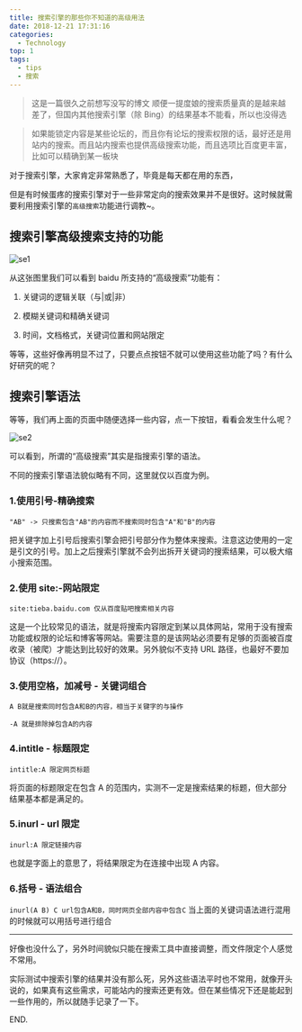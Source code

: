 ```yaml
---
title: 搜索引擎的那些你不知道的高级用法
date: 2018-12-21 17:31:16
categories:
  - Technology
top: 1
tags:
  - tips
  - 搜索
---
```


> 这是一篇很久之前想写没写的博文
> 顺便一提度娘的搜索质量真的是越来越差了，但国内其他搜索引擎（除 Bing）的结果基本不能看，所以也没得选

> 如果能锁定内容是某些论坛的，而且你有论坛的搜索权限的话，最好还是用站内的搜索。而且站内搜索也提供高级搜索功能，而且选项比百度更丰富，比如可以精确到某一板块

对于搜索引擎，大家肯定非常熟悉了，毕竟是每天都在用的东西，

但是有时候蛋疼的搜索引擎对于一些非常定向的搜索效果并不是很好。这时候就需要利用搜索引擎的`高级搜索`功能进行调教~。

<!--more-->

## 搜索引擎高级搜索支持的功能

![se1](https://i.loli.net/2019/04/13/5cb17d2e5b533.png)

从这张图里我们可以看到 baidu 所支持的“高级搜索”功能有：

1. 关键词的逻辑关联（与|或|非）

2. 模糊关键词和精确关键词

3. 时间，文档格式，关键词位置和网站限定

等等，这些好像再明显不过了，只要点点按钮不就可以使用这些功能了吗？有什么好研究的呢？

## 搜索引擎语法

等等，我们再上面的页面中随便选择一些内容，点一下按钮，看看会发生什么呢？

![se2](https://i.loli.net/2019/04/13/5cb17f05566e4.png)

可以看到，所谓的“高级搜索”其实是指搜索引擎的语法。

不同的搜索引擎语法貌似略有不同，这里就仅以百度为例。

### 1.使用引号-精确搜索

`"AB" -> 只搜索包含"AB"的内容而不搜索同时包含"A"和"B"的内容`

把关键字加上引号后搜索引擎会把引号部分作为整体来搜索。注意这边使用的一定是引文的引号。加上之后搜索引擎就不会列出拆开关键词的搜索结果，可以极大缩小搜索范围。

### 2.使用 site:-网站限定

`site:tieba.baidu.com 仅从百度贴吧搜索相关内容`

这是一个比较常见的语法，就是将搜索内容限定到某以具体网站，常用于没有搜索功能或权限的论坛和博客等网站。需要注意的是该网站必须要有足够的页面被百度收录（被爬）才能达到比较好的效果。另外貌似不支持 URL 路径，也最好不要加协议（https://）。

### 3.使用空格，加减号 - 关键词组合

`A B就是搜索同时包含A和B的内容，相当于关键字的与操作`

`-A 就是排除掉包含A的内容`

### 4.intitle - 标题限定

`intitle:A 限定网页标题`

将页面的标题限定在包含 A 的范围内，实测不一定是搜索结果的标题，但大部分结果基本都是满足的。

### 5.inurl - url 限定

`inurl:A 限定链接内容`

也就是字面上的意思了，将结果限定为在连接中出现 A 内容。

### 6.括号 - 语法组合

`inurl(A B) C url包含A和B，同时网页全部内容中包含C`
当上面的关键词语法进行混用的时候就可以用括号进行组合

---

好像也没什么了，另外时间貌似只能在搜索工具中直接调整，而文件限定个人感觉不常用。

实际测试中搜索引擎的结果并没有那么死，另外这些语法平时也不常用，就像开头说的，如果真有这些需求，可能站内的搜索还更有效。但在某些情况下还是能起到一些作用的，所以就随手记录了一下。

END.

